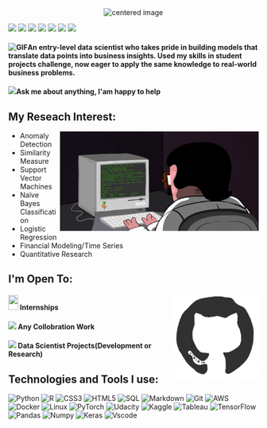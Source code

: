 <center><img src="https://github.com/Asikpalysik/Asikpalysik/blob/main/Gif/1.gif" alt="centered image" height="240" width="900"> </center>

[<img src="https://img.shields.io/badge/kaggle-%2312100E.svg?&style=for-the-badge&logo=kaggle&logoColor=white&color=black" />](https://www.kaggle.com/aslanahmedov)
[<img src="https://img.shields.io/badge/tableau-%2312100E.svg?&style=for-the-badge&logo=tableau&logoColor=white&color=black" />](https://public.tableau.com/app/profile/aslan.ahmedov#!/)
[<img src ="https://img.shields.io/badge/website-%23.svg?&style=for-the-badge&logo=www&logoColor=white%22&color=black">](https://aslanahmedov.com)
[<img src="https://img.shields.io/badge/twitter-%231DA1F2.svg?&style=for-the-badge&logo=twitter&logoColor=white&color=black" />](https://twitter.com/Mr_Asik) 
[<img src="https://img.shields.io/badge/linkedin-%2312100E.svg?&style=for-the-badge&logo=linkedin&logoColor=white&color=black" />](https://www.linkedin.com/in/asikpalysik/)
[<img src="https://img.shields.io/badge/facebook-%2312100E.svg?&style=for-the-badge&logo=facebook&logoColor=white&color=black" />](https://www.facebook.com/Asikpalysik/)
[<img src="https://img.shields.io/badge/instagram-%2312100E.svg?&style=for-the-badge&logo=instagram&logoColor=white&color=black" />](https://www.instagram.com/asikpalysik/)

<h4> <img alt="GIF" src="https://github.com/SP-XD/SP-XD/blob/main/images/Developer.gif" width="30" />An entry-level data scientist who takes pride in building models that translate data points into business insights. Used my skills in student projects challenge, now eager to apply the same knowledge to real-world business problems. <h4>

<h4> <img src="https://github.com/SP-XD/SP-XD/blob/main/images/message.gif?raw=true" width="25" />Ask me about anything, I'am happy to help <h4>

## My Reseach Interest:
<left><img src="https://github.com/Asikpalysik/Asikpalysik/blob/main/Gif/coderman.gif" align="right" height="200" width="400"> </center>

- Anomaly Detection
- Similarity Measure
- Support Vector Machines
- Naïve Bayes Classification
- Logistic Regression
- Financial Modeling/Time Series
- Quantitative Research

## I'm Open To:
<left><img src="https://github.com/Asikpalysik/Asikpalysik/blob/main/Gif/octo.gif" align="right" height="170" width="170"> </center>
<h4> <img src="https://media.giphy.com/media/mGcNjsfWAjY5AEZNw6/giphy.gif" height="30" width="20" /> Internships <h4> 
<h4> <img src="https://github.com/SP-XD/SP-XD/blob/main/images/hyperkitty.gif?raw=true" width="18" /> Any Collobration Work <h4>
<h4> <img src="https://emojis.slackmojis.com/emojis/images/1621024394/39092/cat-roll.gif?1621024394" width="18" /> Data Scientist Projects(Development or Research) <h4>

## Technologies and Tools I use:
![Python](https://img.shields.io/badge/-Python-000?&logo=Python)
![R](https://img.shields.io/badge/-R-000?&logo=R&logoColor=007396)
![CSS3](https://img.shields.io/badge/-CSS3-000?&logo=CSS3)
![HTML5](https://img.shields.io/badge/-HTML5-000?&logo=HTML5)
![SQL](https://img.shields.io/badge/-SQL-000?&logo=MySQL)
![Markdown](https://img.shields.io/badge/-Markdown-000?&logo=Markdown)
![Git](https://img.shields.io/badge/-Git-000?&logo=Git)
![AWS](https://img.shields.io/badge/-AWS-000?&logo=Amazon-AWS&logoColor=F90)
![Docker](https://img.shields.io/badge/-Docker-000?&logo=Docker)
![Linux](https://img.shields.io/badge/-Linux-000?&logo=Linux)
![PyTorch](https://img.shields.io/badge/-PyTorch-000?&logo=PyTorch)
![Udacity](https://img.shields.io/badge/-Udacity-000?&logo=Udacity)
![Kaggle](https://img.shields.io/badge/-Kaggle-000?&logo=Kaggle)
![Tableau](https://img.shields.io/badge/-Tableau-000?&logo=Tableau)
![TensorFlow](https://img.shields.io/badge/-TensorFlow-000?&logo=TensorFlow)
![Pandas](https://img.shields.io/badge/-Pandas-000?&logo=Pandas)
![Numpy](https://img.shields.io/badge/-Numpy-000?&logo=Numpy)
![Keras](https://img.shields.io/badge/-Keras-000?&logo=Keras)
![Vscode](https://img.shields.io/badge/Visual_Studio_Code-000000?style=flat&logo=visual%20studio%20code&logoColor=0078D4)

